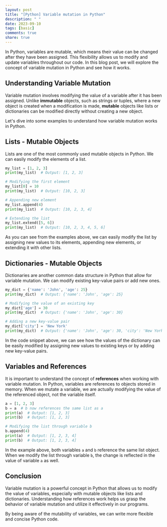 ```yaml
---
layout: post
title: "[Python] Variable mutation in Python"
description: " "
date: 2023-09-10
tags: [basic]
comments: true
share: true
---
```


In Python, variables are mutable, which means their value can be changed after they have been assigned. This flexibility allows us to modify and update variables throughout our code. In this blog post, we will explore the concept of variable mutation in Python and see how it works.

## Understanding Variable Mutation

Variable mutation involves modifying the value of a variable after it has been assigned. Unlike **immutable** objects, such as strings or tuples, where a new object is created when a modification is made, **mutable** objects like lists or dictionaries can be modified directly without creating a new object.

Let's dive into some examples to understand how variable mutation works in Python.

## Lists - Mutable Objects

Lists are one of the most commonly used mutable objects in Python. We can easily modify the elements of a list.

```python
my_list = [1, 2, 3]
print(my_list)  # Output: [1, 2, 3]

# Modifying the first element
my_list[0] = 10
print(my_list)  # Output: [10, 2, 3]

# Appending new element
my_list.append(4)
print(my_list)  # Output: [10, 2, 3, 4]

# Extending the list
my_list.extend([5, 6])
print(my_list)  # Output: [10, 2, 3, 4, 5, 6]
```

As you can see from the examples above, we can easily modify the list by assigning new values to its elements, appending new elements, or extending it with other lists.

## Dictionaries - Mutable Objects

Dictionaries are another common data structure in Python that allow for variable mutation. We can modify existing key-value pairs or add new ones.

```python
my_dict = {'name': 'John', 'age': 25}
print(my_dict)  # Output: {'name': 'John', 'age': 25}

# Modifying the value of an existing key
my_dict['age'] = 30
print(my_dict)  # Output: {'name': 'John', 'age': 30}

# Adding a new key-value pair
my_dict['city'] = 'New York'
print(my_dict)  # Output: {'name': 'John', 'age': 30, 'city': 'New York'}
```

In the code snippet above, we can see how the values of the dictionary can be easily modified by assigning new values to existing keys or by adding new key-value pairs.

## Variables and References

It is important to understand the concept of **references** when working with variable mutation. In Python, variables are references to objects stored in memory. When we mutate a variable, we are actually modifying the value of the referenced object, not the variable itself.

```python
a = [1, 2, 3]
b = a  # b now references the same list as a
print(a)  # Output: [1, 2, 3]
print(b)  # Output: [1, 2, 3]

# Modifying the list through variable b
b.append(4)
print(a)  # Output: [1, 2, 3, 4]
print(b)  # Output: [1, 2, 3, 4]
```

In the example above, both variables `a` and `b` reference the same list object. When we modify the list through variable `b`, the change is reflected in the value of variable `a` as well.

## Conclusion

Variable mutation is a powerful concept in Python that allows us to modify the value of variables, especially with mutable objects like lists and dictionaries. Understanding how references work helps us grasp the behavior of variable mutation and utilize it effectively in our programs.

By being aware of the mutability of variables, we can write more flexible and concise Python code.